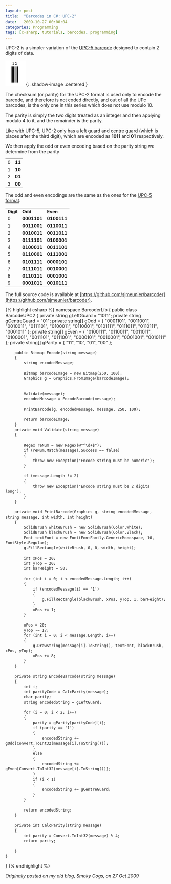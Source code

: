 ```yaml
---
layout: post
title:  "Barcodes in C#: UPC-2"
date:   2009-10-27 00:00:04
categories: Programming
tags: [c-sharp, tutorials, barcodes, programming]
---
```


UPC-2 is a simpler variation of the [UPC-5 barcode](/programming/2009/10/barcodes-in-csharp-upc-5) designed to contain 2 digits of data.

![UPC-2](/assets/images/blog/barcodes/upc2.jpg){: .shadow-image .centered }

The checksum (or parity) for the UPC-2 format is used only to encode the barcode, and therefore is not coded directly, and out of all the UPc barcodes, is the only one in this series which does not use modulo 10.

The parity is simply the two digits treated as an integer and then applying modulo 4 to it, and the remainder is the parity.

Like with UPC-5, UPC-2 only has a left guard and centre guard (which is places after the third digit), which are encoded as **1011** and **01** respectively.

We then apply the odd or even encoding based on the parity string we determine from the parity
<table border="0">
<tr>
<td>0</td>
<td><strong>11</strong></td>
</tr>
<tr>
<td>1</td>
<td><strong>10</strong></td>
</tr>
<tr>
<td>2</td>
<td><strong>01</strong></td>
</tr>
<tr>
<td>3</td>
<td><strong>00</strong></td>
</tr>
</table>

The odd and even encodings are the same as the ones for the [UPC-5 format](/programming/2009/10/barcodes-in-csharp-upc-5).
<table border="0">
<tr>
<td><strong>Digit</strong></td>
<td><strong>Odd</strong></td>
<td><strong>Even</strong></td>
</tr>
<tr>
<td>0</td>
<td><strong>0001101</strong></td>
<td><strong>0100111</strong></td>
</tr>
<tr>
<td>1</td>
<td><strong>0011001</strong></td>
<td><strong>0110011</strong></td>
</tr>
<tr>
<td>2</td>
<td><strong>0010011</strong></td>
<td><strong>0011011</strong></td>
</tr>
<tr>
<td>3</td>
<td><strong>0111101</strong></td>
<td><strong>0100001</strong></td>
</tr>
<tr>
<td>4</td>
<td><strong>0100011</strong></td>
<td><strong>0011101</strong></td>
</tr>
<tr>
<td>5</td>
<td><strong>0110001</strong></td>
<td><strong>0111001</strong></td>
</tr>
<tr>
<td>6</td>
<td><strong>0101111</strong></td>
<td><strong>0000101</strong></td>
</tr>
<tr>
<td>7</td>
<td><strong>0111011</strong></td>
<td><strong>0010001</strong></td>
</tr>
<tr>
<td>8</td>
<td><strong>0110111</strong></td>
<td><strong>0001001</strong></td>
</tr>
<tr>
<td>9</td>
<td><strong>0001011</strong></td>
<td><strong>0010111</strong></td>
</tr>
</table>
<!--more-->

The full source code is available at [https://github.com/sjmeunier/barcoder](https://github.com/sjmeunier/barcoder).

{% highlight csharp %}
namespace BarcoderLib
{
    public class BarcodeUPC2 
    {
        private string gLeftGuard = "1011";
        private string gCentreGuard = "01";
        private string[] gOdd = { "0001101", "0011001", "0010011", "0111101", "0100011", "0110001", "0101111", "0111011", "0110111", "0001011" };
        private string[] gEven = { "0100111", "0110011", "0011011", "0100001", "0011101", "0111001", "0000101", "0010001", "0001001", "0010111" };
        private string[] gParity = { "11", "10", "01", "00" };

        public Bitmap Encode(string message)
        {
            string encodedMessage;

            Bitmap barcodeImage = new Bitmap(250, 100);
            Graphics g = Graphics.FromImage(barcodeImage);


            Validate(message);
            encodedMessage = EncodeBarcode(message);

            PrintBarcode(g, encodedMessage, message, 250, 100);

            return barcodeImage;
        }
        private void Validate(string message)
        {

            Regex reNum = new Regex(@"^\d+$");
            if (reNum.Match(message).Success == false)
            {
                throw new Exception("Encode string must be numeric");
            }

            if (message.Length != 2)
            {
                throw new Exception("Encode string must be 2 digits long");
            }
        }

        private void PrintBarcode(Graphics g, string encodedMessage, string message, int width, int height)
        {
            SolidBrush whiteBrush = new SolidBrush(Color.White);
            SolidBrush blackBrush = new SolidBrush(Color.Black);
            Font textFont = new Font(FontFamily.GenericMonospace, 10, FontStyle.Regular);
            g.FillRectangle(whiteBrush, 0, 0, width, height);

            int xPos = 20;
            int yTop = 20;
            int barHeight = 50;

            for (int i = 0; i < encodedMessage.Length; i++)
            {
                if (encodedMessage[i] == '1')
                {
                    g.FillRectangle(blackBrush, xPos, yTop, 1, barHeight);
                }
                xPos += 1;
            }

            xPos = 20;
            yTop -= 17;
            for (int i = 0; i < message.Length; i++)
            {
                g.DrawString(message[i].ToString(), textFont, blackBrush, xPos, yTop);
                xPos += 8;
            }
        }

        private string EncodeBarcode(string message)
        {
            int i;
            int parityCode = CalcParity(message);
            char parity;
            string encodedString = gLeftGuard;

            for (i = 0; i < 2; i++)
            {
                parity = gParity[parityCode][i];
                if (parity == '1')
                {
                    encodedString += gOdd[Convert.ToInt32(message[i].ToString())];
                }
                else
                {
                    encodedString += gEven[Convert.ToInt32(message[i].ToString())];
                }
                if (i < 1)
                {
                    encodedString += gCentreGuard;
                }
            }

            return encodedString;
        }

        private int CalcParity(string message)
        {
            int parity = Convert.ToInt32(message) % 4;
            return parity;

        }
    }
}
{% endhighlight %}

_Originally posted on my old blog, Smoky Cogs, on 27 Oct 2009_
